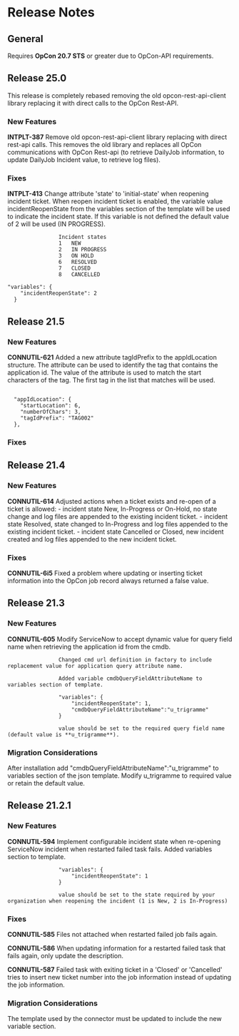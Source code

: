 # Release Notes 

## General

Requires **OpCon 20.7 STS** or greater due to OpCon-API requirements.

## Release 25.0

This release is completely rebased removing the old opcon-rest-api-client library replacing it with direct calls to the OpCon Rest-API.

### New Features

**INTPLT-387**
                    Remove old opcon-rest-api-client library replacing with direct rest-api calls. This removes the old library and replaces all OpCon communications
					with OpCon Rest-api (to retrieve DailyJob information, to update DailyJob Incident value, to retrieve log files).

### Fixes

**INTPLT-413**
                    Change attribute 'state' to 'initial-state' when reopening incident ticket.
					When reopen incident ticket is enabled, the variable value incidentReopenState from the variables section of the template will be used to indicate the incident state. 
					If this variable is not defined the default value of 2 will be used (IN PROGRESS).

					Incident states
					1	NEW
					2	IN PROGRESS
					3	ON HOLD
					6	RESOLVED
					7	CLOSED
					8	CANCELLED

```
"variables": {
    "incidentReopenState": 2
  }

```

## Release 21.5

### New Features

**CONNUTIL-621**
                    Added a new attribute tagIdPrefix to the appIdLocation structure. The attribute can be used to identify the tag that contains the application id. The value of the attribute is used to match the start characters of the tag. The first tag in the list that matches will be used.

```
  
  "appIdLocation": {
    "startLocation": 6,
    "numberOfChars": 3,
    "tagIdPrefix": "TAG002"
  },

```
### Fixes

## Release 21.4

### New Features

**CONNUTIL-614**
                    Adjusted actions when a ticket exists and re-open of a ticket is allowed:
					- incident state New, In-Progress or On-Hold, no state change and log files are appended to the existing incident ticket.
					- incident state Resolved, state changed to In-Progress and log files appended to the existing incident ticket.
					- incident state Cancelled or Closed, new incident created and log files appended to the new incident ticket.

### Fixes

**CONNUTIL-6i5**
                    Fixed a problem where updating or inserting ticket information into the OpCon job record always returned a false value.
					
## Release 21.3

### New Features

**CONNUTIL-605**
                    Modify ServiceNow to accept dynamic value for query field name when retrieving the application id from the cmdb.
					
					Changed cmd url definition in factory to include replacement value for application query attribute name.   

					Added variable cmdbQueryFieldAttributeName to variables section of template.

					"variables": {
						"incidentReopenState": 1,
						"cmdbQueryFieldAttributeName":"u_trigramme"
					}

					value should be set to the required query field name (default value is **u_trigramme**).

### Migration Considerations
After installation add "cmdbQueryFieldAttributeName":"u_trigramme" to variables section of the json template.
Modify u_trigramme to required value or retain the default value.

## Release 21.2.1

### New Features

**CONNUTIL-594**
                    Implement configurable incident state when re-opening ServiceNow incident when restarted failed task fails.
					Added variables section to template.

					"variables": {
						"incidentReopenState": 1
					}					  	    

					value should be set to the state required by your organization when reopening the incident (1 is New, 2 is In-Progress)
### Fixes

**CONNUTIL-585**
                    Files not attached when restarted failed job fails again.

**CONNUTIL-586**
                    When updating information for a restarted failed task that fails again, only update the description.	

**CONNUTIL-587**
                    Failed task with exiting ticket in a 'Closed' or 'Cancelled' tries to insert new ticket number into the job information instead of updating the job information.	


### Migration Considerations
The template used by the connector must be updated to include the new variable section.

